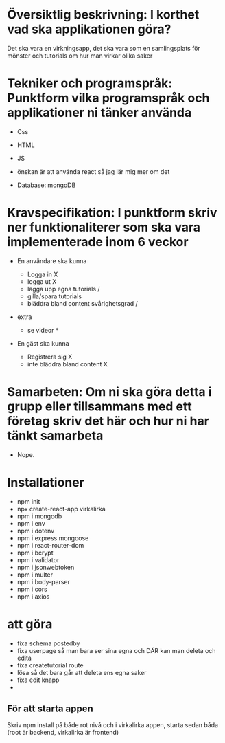 # Översiktlig beskrivning: I korthet vad ska applikationen göra?
Det ska vara en virkningsapp, det ska vara som en samlingsplats för mönster och tutorials om hur man virkar olika saker

# Tekniker och programspråk: Punktform vilka programspråk och applikationer ni tänker använda
- Css
- HTML
- JS
- önskan är att använda react så jag lär mig mer om det

- Database: mongoDB

# Kravspecifikation: I punktform skriv ner funktionaliterer som ska vara implementerade inom 6 veckor
- En användare ska kunna 
    - Logga in X 
    - logga ut X
    - lägga upp egna tutorials /
    - gilla/spara tutorials 
    - bläddra bland content svårighetsgrad /

- extra
    - se videor *

- En gäst ska kunna
    - Registrera sig X
    - inte bläddra bland content X


# Samarbeten: Om ni ska göra detta i grupp eller tillsammans med ett företag skriv det här och hur ni har tänkt samarbeta
 - Nope.



 # Installationer 
 - npm init
 - npx create-react-app virkalirka
 - npm i mongodb
 - npm i env
 - npm i dotenv
 - npm i express mongoose
 - npm i react-router-dom
 - npm i bcrypt
 - npm i validator
 - npm i jsonwebtoken
 - npm i multer
 - npm i body-parser
 - npm i cors
 - npm i axios

 # att göra
 - fixa schema postedby
 - fixa userpage så man bara ser sina egna och DÄR kan man deleta och edita
 - fixa createtutorial route
 - lösa så det bara går att deleta ens egna saker 
 - fixa edit knapp
 - 

## För att starta appen
 Skriv npm install på både rot nivå och i virkalirka appen, starta sedan båda 
 (root är backend, virkalirka är frontend)